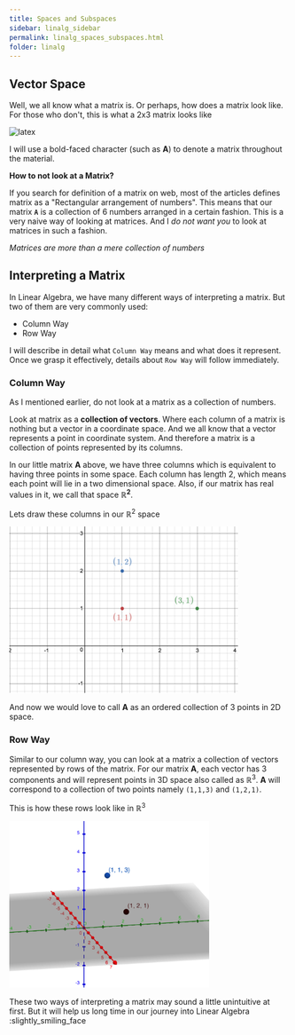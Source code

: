 ```yaml
---
title: Spaces and Subspaces
sidebar: linalg_sidebar
permalink: linalg_spaces_subspaces.html
folder: linalg
---
```


## Vector Space
Well, we all know what a matrix is. Or perhaps, how does a matrix look like. For those who don't, this is what a 2x3 matrix looks like

<img src="https://latex.codecogs.com/svg.latex?\Large&space;\textbf{A} = \begin{bmatrix} 1 & 1 & 3 \\ 1 & 2 & 1 \end{bmatrix}" title="latex"/>

I will use a bold-faced character (such as **A**) to denote a matrix throughout the material. 

**How to not look at a Matrix?**

If you search for definition of a matrix on web, most of the articles defines matrix as a "Rectangular arrangement of numbers". 
This means that our matrix **`A`** is a collection of 6 numbers arranged in a certain fashion.
This is a very naive way of looking at matrices. And I _do not want you_ to look at matrices in such a fashion. 

*Matrices are more than a mere collection of numbers*

  
## Interpreting a Matrix
In Linear Algebra, we have many different ways of interpreting a matrix. But two of them are very commonly used:
- Column Way
- Row Way

I will describe in detail what `Column Way` means and what does it represent. 
Once we grasp it effectively, details about `Row Way` will follow immediately.

### Column Way
As I mentioned earlier, do not look at a matrix as a collection of numbers. 

Look at matrix as a **collection of vectors**.
Where each column of a matrix is nothing but a vector in a coordinate space. 
And we all know that a vector represents a point in coordinate system.
And therefore a matrix is a collection of points represented by its columns. 

In our little matrix **A** above, we have three columns which is equivalent to having three points in some space.
Each column has length 2, which means each point will lie in a two dimensional space.
Also, if our matrix has real values in it, we call that space **ℝ<sup>2</sup>**.

Lets draw these columns in our ℝ<sup>2</sup> space

<img src="images/linalg/matrices_01.png" title="columns" style="height:300px;">

And now we would love to call **A** as an ordered collection of 3 points in 2D space.

### Row Way
Similar to our column way, you can look at a matrix a collection of vectors represented by rows of the matrix.
For our matrix **A**, each vector has 3 components and will represent points in 3D space also called as ℝ<sup>3</sup>.
**A** will correspond to a collection of two points namely `(1,1,3)` and `(1,2,1)`.

This is how these rows look like in ℝ<sup>3</sup>

<img src="images/linalg/matrices_02.png" title="columns" style="height:300px;">


These two ways of interpreting a matrix may sound a little unintuitive at first.
But it will help us long time in our journey into Linear Algebra :slightly_smiling_face 



